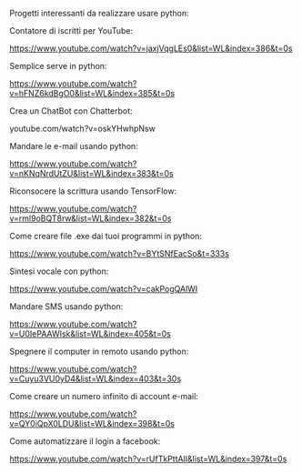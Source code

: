 Progetti interessanti da realizzare usare python:

Contatore di iscritti per YouTube:

https://www.youtube.com/watch?v=jaxjVqgLEs0&list=WL&index=386&t=0s

Semplice serve in python:

https://www.youtube.com/watch?v=hFNZ6kdBgO0&list=WL&index=385&t=0s

Crea un ChatBot con Chatterbot:

youtube.com/watch?v=oskYHwhpNsw

Mandare le e-mail usando python:

https://www.youtube.com/watch?v=nKNqNrdUtZU&list=WL&index=383&t=0s

Riconsocere la scrittura usando TensorFlow:

https://www.youtube.com/watch?v=rml9oBQT8rw&list=WL&index=382&t=0s

Come creare file .exe dai tuoi programmi in python:

https://www.youtube.com/watch?v=BYtSNfEacSo&t=333s

Sintesi vocale con python:

https://www.youtube.com/watch?v=cakPogQAlWI

Mandare SMS usando python:

https://www.youtube.com/watch?v=U0IePAAWIsk&list=WL&index=405&t=0s

Spegnere il computer in remoto usando python:

https://www.youtube.com/watch?v=Cuyu3VU0yD4&list=WL&index=403&t=30s

Come creare un numero infinito di account e-mail:

https://www.youtube.com/watch?v=QY0iQpX0LDU&list=WL&index=398&t=0s

Come automatizzare il login a facebook:

https://www.youtube.com/watch?v=rUfTkPttAlI&list=WL&index=397&t=0s



